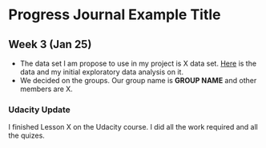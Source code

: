 # Progress Journal Example Title

## Week 3 (Jan 25)

+ The data set I am propose to use in my project is X data set. [Here](https://www.kaggle.com/mrisdal/exploring-survival-on-the-titanic) is the data and my initial exploratory data analysis on it.
+ We decided on the groups. Our group name is **GROUP NAME** and other members are X.

### Udacity Update 
I finished Lesson X on the Udacity course. I did all the work required and all the quizes. 


